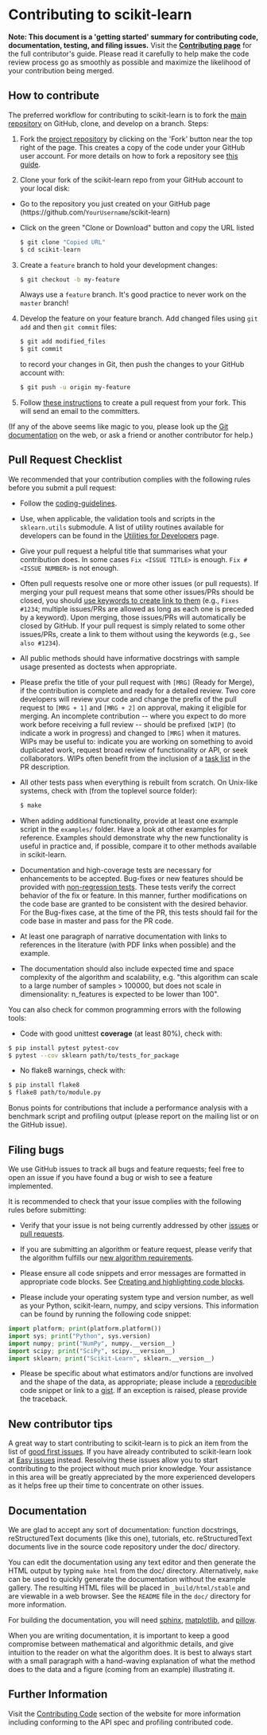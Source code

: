 
Contributing to scikit-learn
============================

**Note: This document is a 'getting started' summary for contributing code,
documentation, testing, and filing issues.** Visit the [**Contributing
page**](http://scikit-learn.org/dev/developers/contributing.html)
for the full contributor's guide. Please read it carefully to help make
the code review process go as smoothly as possible and maximize the
likelihood of your contribution being merged.

How to contribute
-----------------

The preferred workflow for contributing to scikit-learn is to fork the
[main repository](https://github.com/scikit-learn/scikit-learn) on
GitHub, clone, and develop on a branch. Steps:

1. Fork the [project repository](https://github.com/scikit-learn/scikit-learn)
   by clicking on the 'Fork' button near the top right of the page. This creates
   a copy of the code under your GitHub user account. For more details on
   how to fork a repository see [this guide](https://help.github.com/articles/fork-a-repo/).

2. Clone your fork of the scikit-learn repo from your GitHub account to your local disk:

 - Go to the repository you just created on your GitHub page (ht<span>tps://</span>github.com/`YourUsername`/scikit-learn)
 - Click on the green "Clone or Download" button and copy the URL listed
 
   ```bash
   $ git clone "Copied URL"
   $ cd scikit-learn
   ```

3. Create a ``feature`` branch to hold your development changes:

   ```bash
   $ git checkout -b my-feature
   ```

   Always use a ``feature`` branch. It's good practice to never work on the ``master`` branch!

4. Develop the feature on your feature branch. Add changed files using ``git add`` and then ``git commit`` files:

   ```bash
   $ git add modified_files
   $ git commit
   ```

   to record your changes in Git, then push the changes to your GitHub account with:

   ```bash
   $ git push -u origin my-feature
   ```

5. Follow [these instructions](https://help.github.com/articles/creating-a-pull-request-from-a-fork)
to create a pull request from your fork. This will send an email to the committers.

(If any of the above seems like magic to you, please look up the
[Git documentation](https://git-scm.com/documentation) on the web, or ask a friend or another contributor for help.)

Pull Request Checklist
----------------------

We recommended that your contribution complies with the
following rules before you submit a pull request:

-  Follow the
   [coding-guidelines](http://scikit-learn.org/dev/developers/contributing.html#coding-guidelines).

-  Use, when applicable, the validation tools and scripts in the
   `sklearn.utils` submodule.  A list of utility routines available
   for developers can be found in the
   [Utilities for Developers](http://scikit-learn.org/dev/developers/utilities.html#developers-utils)
   page.

-  Give your pull request a helpful title that summarises what your
   contribution does. In some cases `Fix <ISSUE TITLE>` is enough.
   `Fix #<ISSUE NUMBER>` is not enough.

-  Often pull requests resolve one or more other issues (or pull requests).
   If merging your pull request means that some other issues/PRs should
   be closed, you should
   [use keywords to create link to them](https://github.com/blog/1506-closing-issues-via-pull-requests/)
   (e.g., `Fixes #1234`; multiple issues/PRs are allowed as long as each one
   is preceded by a keyword). Upon merging, those issues/PRs will
   automatically be closed by GitHub. If your pull request is simply related
   to some other issues/PRs, create a link to them without using the keywords
   (e.g., `See also #1234`).

-  All public methods should have informative docstrings with sample
   usage presented as doctests when appropriate.

-  Please prefix the title of your pull request with `[MRG]` (Ready for
   Merge), if the contribution is complete and ready for a detailed review.
   Two core developers will review your code and change the prefix of the pull
   request to `[MRG + 1]` and `[MRG + 2]` on approval, making it eligible
   for merging. An incomplete contribution -- where you expect to do more work before
   receiving a full review -- should be prefixed `[WIP]` (to indicate a work
   in progress) and changed to `[MRG]` when it matures. WIPs may be useful
   to: indicate you are working on something to avoid duplicated work,
   request broad review of functionality or API, or seek collaborators.
   WIPs often benefit from the inclusion of a
   [task list](https://github.com/blog/1375-task-lists-in-gfm-issues-pulls-comments)
   in the PR description.

-  All other tests pass when everything is rebuilt from scratch. On
   Unix-like systems, check with (from the toplevel source folder):

      ```bash
      $ make
      ```

-  When adding additional functionality, provide at least one
   example script in the ``examples/`` folder. Have a look at other
   examples for reference. Examples should demonstrate why the new
   functionality is useful in practice and, if possible, compare it
   to other methods available in scikit-learn.

-  Documentation and high-coverage tests are necessary for enhancements to be
   accepted. Bug-fixes or new features should be provided with 
   [non-regression tests](https://en.wikipedia.org/wiki/Non-regression_testing).
   These tests verify the correct behavior of the fix or feature. In this
   manner, further modifications on the code base are granted to be consistent
   with the desired behavior.
   For the Bug-fixes case, at the time of the PR, this tests should fail for
   the code base in master and pass for the PR code.


-  At least one paragraph of narrative documentation with links to
   references in the literature (with PDF links when possible) and
   the example.

-  The documentation should also include expected time and space
   complexity of the algorithm and scalability, e.g. "this algorithm
   can scale to a large number of samples > 100000, but does not
   scale in dimensionality: n_features is expected to be lower than
   100".

You can also check for common programming errors with the following
tools:

-  Code with good unittest **coverage** (at least 80%), check with:

  ```bash
  $ pip install pytest pytest-cov
  $ pytest --cov sklearn path/to/tests_for_package
  ```

-  No flake8 warnings, check with:

  ```bash
  $ pip install flake8
  $ flake8 path/to/module.py
  ```

Bonus points for contributions that include a performance analysis with
a benchmark script and profiling output (please report on the mailing
list or on the GitHub issue).

Filing bugs
-----------
We use GitHub issues to track all bugs and feature requests; feel free to
open an issue if you have found a bug or wish to see a feature implemented.

It is recommended to check that your issue complies with the
following rules before submitting:

-  Verify that your issue is not being currently addressed by other
   [issues](https://github.com/scikit-learn/scikit-learn/issues?q=)
   or [pull requests](https://github.com/scikit-learn/scikit-learn/pulls?q=).

-  If you are submitting an algorithm or feature request, please verify that
   the algorithm fulfills our
   [new algorithm requirements](http://scikit-learn.org/dev/faq.html#what-are-the-inclusion-criteria-for-new-algorithms).

-  Please ensure all code snippets and error messages are formatted in
   appropriate code blocks.
   See [Creating and highlighting code blocks](https://help.github.com/articles/creating-and-highlighting-code-blocks).

-  Please include your operating system type and version number, as well
   as your Python, scikit-learn, numpy, and scipy versions. This information
   can be found by running the following code snippet:

  ```python
  import platform; print(platform.platform())
  import sys; print("Python", sys.version)
  import numpy; print("NumPy", numpy.__version__)
  import scipy; print("SciPy", scipy.__version__)
  import sklearn; print("Scikit-Learn", sklearn.__version__)
  ```

-  Please be specific about what estimators and/or functions are involved
   and the shape of the data, as appropriate; please include a
   [reproducible](http://stackoverflow.com/help/mcve) code snippet
   or link to a [gist](https://gist.github.com). If an exception is raised,
   please provide the traceback.

New contributor tips
--------------------

A great way to start contributing to scikit-learn is to pick an item from the
list of
[good first issues](https://github.com/scikit-learn/scikit-learn/labels/good%20first%20issue). If
you have already contributed to scikit-learn look at
[Easy issues](https://github.com/scikit-learn/scikit-learn/labels/Easy)
instead. Resolving these issues allow you to start contributing to the project
without much prior knowledge. Your assistance in this area will be greatly
appreciated by the more experienced developers as it helps free up their time to
concentrate on other issues.

Documentation
-------------

We are glad to accept any sort of documentation: function docstrings,
reStructuredText documents (like this one), tutorials, etc.
reStructuredText documents live in the source code repository under the
doc/ directory.

You can edit the documentation using any text editor and then generate
the HTML output by typing ``make html`` from the doc/ directory.
Alternatively, ``make`` can be used to quickly generate the
documentation without the example gallery. The resulting HTML files will
be placed in ``_build/html/stable`` and are viewable in a web browser. See the
``README`` file in the ``doc/`` directory for more information.

For building the documentation, you will need
[sphinx](http://sphinx.pocoo.org/),
[matplotlib](http://matplotlib.org/), and
[pillow](http://pillow.readthedocs.io/en/latest/).

When you are writing documentation, it is important to keep a good
compromise between mathematical and algorithmic details, and give
intuition to the reader on what the algorithm does. It is best to always
start with a small paragraph with a hand-waving explanation of what the
method does to the data and a figure (coming from an example)
illustrating it.

Further Information
-------------------

Visit the [Contributing Code](http://scikit-learn.org/stable/developers/contributing.html#coding-guidelines)
section of the website for more information including conforming to the
API spec and profiling contributed code.
